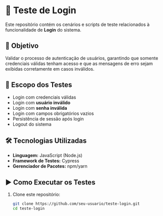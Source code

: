 # 🧪 Teste de Login  

Este repositório contém os cenários e scripts de teste relacionados à funcionalidade de **Login** do sistema.  

## 📌 Objetivo  
Validar o processo de autenticação de usuários, garantindo que somente credenciais válidas tenham acesso e que as mensagens de erro sejam exibidas corretamente em casos inválidos.  

## 🔎 Escopo dos Testes  
- Login com credenciais válidas  
- Login com **usuário inválido**  
- Login com **senha inválida**  
- Login com campos obrigatórios vazios  
- Persistência de sessão após login  
- Logout do sistema  

## 🛠️ Tecnologias Utilizadas  
- **Linguagem:** JavaScript (Node.js)  
- **Framework de Testes:** Cypress  
- **Gerenciador de Pacotes:** npm/yarn  

## ▶️ Como Executar os Testes  
1. Clone este repositório:  
   ```bash
   git clone https://github.com/seu-usuario/teste-login.git
   cd teste-login
